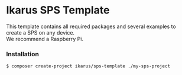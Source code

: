# Ikarus SPS Template
This template contains all required packages and several examples to create a SPS on any device.  
We recommend a Raspberry Pi.

### Installation
```bin
$ composer create-project ikarus/sps-template ./my-sps-project
```